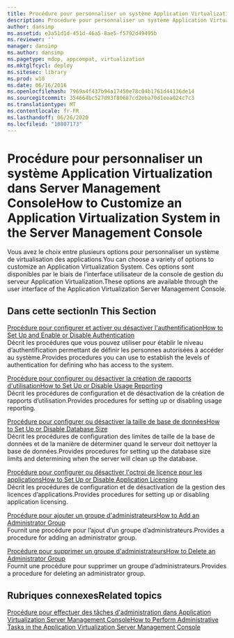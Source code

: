 ```yaml
---
title: Procédure pour personnaliser un système Application Virtualization dans Server Management Console
description: Procédure pour personnaliser un système Application Virtualization dans Server Management Console
author: dansimp
ms.assetid: e3a51d1d-451d-46a5-8ae5-f5792d49495b
ms.reviewer: ''
manager: dansimp
ms.author: dansimp
ms.pagetype: mdop, appcompat, virtualization
ms.mktglfcycl: deploy
ms.sitesec: library
ms.prod: w10
ms.date: 06/16/2016
ms.openlocfilehash: 7969a4f437b94a17450e78c04b1761d44136de14
ms.sourcegitcommit: 354664bc527d93f80687cd2eba70d1eea024c7c3
ms.translationtype: MT
ms.contentlocale: fr-FR
ms.lasthandoff: 06/26/2020
ms.locfileid: "10807173"
---
```

# <span data-ttu-id="45351-103">Procédure pour personnaliser un système Application Virtualization dans Server Management Console</span><span class="sxs-lookup"><span data-stu-id="45351-103">How to Customize an Application Virtualization System in the Server Management Console</span></span>


<span data-ttu-id="45351-104">Vous avez le choix entre plusieurs options pour personnaliser un système de virtualisation des applications.</span><span class="sxs-lookup"><span data-stu-id="45351-104">You can choose a variety of options to customize an Application Virtualization System.</span></span> <span data-ttu-id="45351-105">Ces options sont disponibles par le biais de l’interface utilisateur de la console de gestion du serveur Application Virtualization.</span><span class="sxs-lookup"><span data-stu-id="45351-105">These options are available through the user interface of the Application Virtualization Server Management Console.</span></span>

## <span data-ttu-id="45351-106">Dans cette section</span><span class="sxs-lookup"><span data-stu-id="45351-106">In This Section</span></span>


<a href="" id="how-to-set-up-and-enable-or-disable-authentication"></a>[<span data-ttu-id="45351-107">Procédure pour configurer et activer ou désactiver l'authentification</span><span class="sxs-lookup"><span data-stu-id="45351-107">How to Set Up and Enable or Disable Authentication</span></span>](how-to-set-up-and-enable-or-disable-authentication.md)  
<span data-ttu-id="45351-108">Décrit les procédures que vous pouvez utiliser pour établir le niveau d’authentification permettant de définir les personnes autorisées à accéder au système.</span><span class="sxs-lookup"><span data-stu-id="45351-108">Provides procedures you can use to establish the levels of authentication for defining who has access to the system.</span></span>

<a href="" id="how-to-set-up-or-disable-usage-reporting"></a>[<span data-ttu-id="45351-109">Procédure pour configurer ou désactiver la création de rapports d'utilisation</span><span class="sxs-lookup"><span data-stu-id="45351-109">How to Set Up or Disable Usage Reporting</span></span>](how-to-set-up-or-disable-usage-reporting.md)  
<span data-ttu-id="45351-110">Décrit les procédures de configuration et de désactivation de la création de rapports d’utilisation.</span><span class="sxs-lookup"><span data-stu-id="45351-110">Provides procedures for setting up or disabling usage reporting.</span></span>

<a href="" id="how-to-set-up-or-disable-database-size"></a>[<span data-ttu-id="45351-111">Procédure pour configurer ou désactiver la taille de base de données</span><span class="sxs-lookup"><span data-stu-id="45351-111">How to Set Up or Disable Database Size</span></span>](how-to-set-up-or-disable-database-size.md)  
<span data-ttu-id="45351-112">Décrit les procédures de configuration des limites de taille de la base de données et de la manière de déterminer quand le serveur doit nettoyer la base de données.</span><span class="sxs-lookup"><span data-stu-id="45351-112">Provides procedures for setting up the database size limits and determining when the server will clean up the database.</span></span>

<a href="" id="how-to-set-up-or-disable-application-licensing"></a>[<span data-ttu-id="45351-113">Procédure pour configurer ou désactiver l'octroi de licence pour les applications</span><span class="sxs-lookup"><span data-stu-id="45351-113">How to Set Up or Disable Application Licensing</span></span>](how-to-set-up-or-disable-application-licensing.md)  
<span data-ttu-id="45351-114">Décrit les procédures de configuration et de désactivation de la gestion des licences d’applications.</span><span class="sxs-lookup"><span data-stu-id="45351-114">Provides procedures for setting up or disabling application licensing.</span></span>

<a href="" id="how-to-add-an-administrator-group"></a>[<span data-ttu-id="45351-115">Procédure pour ajouter un groupe d'administrateurs</span><span class="sxs-lookup"><span data-stu-id="45351-115">How to Add an Administrator Group</span></span>](how-to-add-an-administrator-group.md)  
<span data-ttu-id="45351-116">Fournit une procédure pour l’ajout d’un groupe d’administrateurs.</span><span class="sxs-lookup"><span data-stu-id="45351-116">Provides a procedure for adding an administrator group.</span></span>

<a href="" id="how-to-delete-an-administrator-group"></a>[<span data-ttu-id="45351-117">Procédure pour supprimer un groupe d'administrateurs</span><span class="sxs-lookup"><span data-stu-id="45351-117">How to Delete an Administrator Group</span></span>](how-to-delete-an-administrator-group.md)  
<span data-ttu-id="45351-118">Fournit une procédure pour supprimer un groupe d’administrateurs.</span><span class="sxs-lookup"><span data-stu-id="45351-118">Provides a procedure for deleting an administrator group.</span></span>

## <span data-ttu-id="45351-119">Rubriques connexes</span><span class="sxs-lookup"><span data-stu-id="45351-119">Related topics</span></span>


[<span data-ttu-id="45351-120">Procédure pour effectuer des tâches d'administration dans Application Virtualization Server Management Console</span><span class="sxs-lookup"><span data-stu-id="45351-120">How to Perform Administrative Tasks in the Application Virtualization Server Management Console</span></span>](how-to-perform-administrative-tasks-in-the-application-virtualization-server-management-console.md)

 

 





